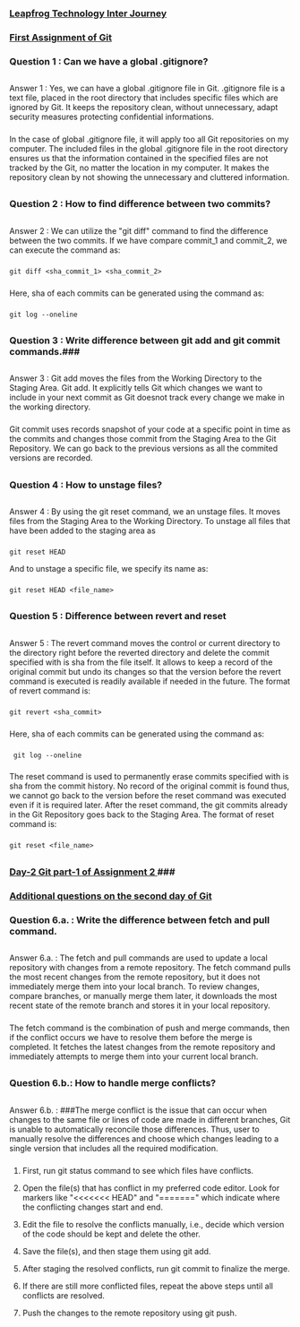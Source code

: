 ### <u> Leapfrog Technology Inter Journey </u> ### 
###
### <u> First Assignment of Git </u> ### 
####


### Question 1 : Can we have a global .gitignore? ### 
##
Answer 1 : Yes, we can have a global .gitignore file in Git. .gitignore file is a text file, placed in the root directory that includes specific files which are ignored by Git. It keeps the repository clean, without unnecessary, adapt security measures protecting confidential informations. 
###
In the case of global .gitignore file, it will apply too all Git repositories on my computer. The included files in the global .gitignore file in the root directory ensures us that the information contained in the specified files are not tracked by the Git, no matter the location in my computer. It makes the repository clean by not showing the unnecessary and cluttered information.
##




### Question 2 : How to find difference between two commits? ### 
##
Answer 2 : We can utilize the "git diff" command to find the difference between the two commits. If we have compare commit_1 and commit_2, we can execute the command as:
###
    git diff <sha_commit_1> <sha_commit_2> 
###
Here, sha of each commits can be generated using the command as:
###
    git log --oneline
##



### Question 3 : Write difference between git add and git commit commands.### 

##
Answer 3 : Git add moves the files from the Working Directory to the Staging Area. Git add. It explicitly tells Git which changes we want to include in your next commit as Git doesnot track every change we make in the working directory.
###
Git commit uses records snapshot of your code at a specific point in time as the commits and changes those commit from the Staging Area to the Git Repository. We can go back to the previous versions as all the commited versions are recorded.




##
### Question 4 : How to unstage files? ### 
##
Answer 4 : By using the git reset command, we an unstage files. It moves files from the Staging Area to the Working Directory. To unstage all files that have been added to the staging area as
###
    git reset HEAD


And to unstage a specific file, we specify its name as:
###
    git reset HEAD <file_name>
##



### Question 5 : Difference between revert and reset ### 
##
Answer 5 : The revert command moves the control or current directory to the directory right before the reverted directory and delete the commit specified with is sha from the file itself. It allows to keep a record of the original commit but undo its changes so that the version before the revert command is executed is readily available if needed in the future. The format of revert command is:
###
    git revert <sha_commit>
###
Here, sha of each commits can be generated using the command as:
###
     git log --oneline
###
The reset command is used to permanently erase commits specified with is sha from the commit history. No record of the original commit is found thus, we cannot go back to the version before the reset command was executed even if it is required later. After the reset command, the git commits already in the Git Repository goes back to the Staging Area. The format of reset command is:
###
    git reset <file_name>
##




### <u>Day-2 Git part-1 of Assignment 2 </u>###

### <u>Additional questions on the second day of Git </u> ###
###

### Question 6.a. : Write the difference between fetch and pull command.
##
Answer 6.a. : The fetch and pull commands are used to update a local repository with changes from a remote repository.
The fetch command pulls the most recent changes from the remote repository, but it does not immediately merge them into your local branch. To review changes, compare branches, or manually merge them later, it downloads the most recent state of the remote branch and stores it in your local repository.
###
The fetch command is the combination of push and merge commands, then if the conflict occurs we have to resolve them before the merge is completed. It fetches the latest changes from the remote repository and immediately attempts to merge them into your current local branch. 
##


### Question 6.b.: How to handle merge conflicts?
##
Answer 6.b. : 
###The merge conflict is the issue that can occur when changes to the same file or lines of code are made in different branches, Git is unable to automatically reconcile those differences. Thus, user to manually resolve the differences and choose which changes leading to a single version that includes all the required modification.
###
1. First, run git status command to see which files have conflicts.

2. Open the file(s) that has conflict in my preferred code editor. Look for markers like "<<<<<<< HEAD" and "=======" which indicate where the conflicting changes start and end.

3. Edit the file to resolve the conflicts manually, i.e., decide which version of the code should be kept and delete the other.

4. Save the file(s), and then stage them using git add.

5. After staging the resolved conflicts, run git commit to finalize the merge.

6. If there are still more conflicted files, repeat the above steps until all conflicts are resolved.

7. Push the changes to the remote repository using git push.
##